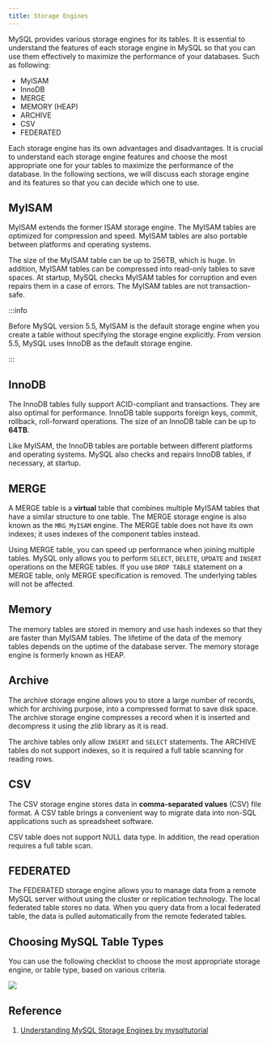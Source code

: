```yaml
---
title: Storage Engines
---
```


MySQL provides various storage engines for its tables. It is essential to understand the features of each storage engine in MySQL so that you can use them effectively to maximize the performance of your databases. Such as following:

- MyISAM
- InnoDB
- MERGE
- MEMORY (HEAP)
- ARCHIVE
- CSV
- FEDERATED

Each storage engine has its own advantages and disadvantages. It is crucial to understand each storage engine features and choose the most appropriate one for your tables to maximize the performance of the database. In the following sections, we will discuss each storage engine and its features so that you can decide which one to use.

## MyISAM

MyISAM extends the former ISAM storage engine. The MyISAM tables are optimized for compression and speed. MyISAM tables are also portable between platforms and operating systems.

The size of the MyISAM table can be up to 256TB, which is huge. In addition, MyISAM tables can be compressed into read-only tables to save spaces. At startup, MySQL checks MyISAM tables for corruption and even repairs them in a case of errors. The MyISAM tables are not transaction-safe.

:::info

Before MySQL version 5.5, MyISAM is the default storage engine when you create a table without specifying the storage engine explicitly. From version 5.5, MySQL uses InnoDB as the default storage engine.

:::

## InnoDB

The InnoDB tables fully support ACID-compliant and transactions. They are also optimal for performance. InnoDB table supports foreign keys, commit, rollback, roll-forward operations. The size of an InnoDB table can be up to **64TB**.

Like MyISAM, the InnoDB tables are portable between different platforms and operating systems. MySQL also checks and repairs InnoDB tables, if necessary, at startup.

## MERGE

A MERGE table is a **virtual** table that combines multiple MyISAM tables that have a similar structure to one table. The MERGE storage engine is also known as the `MRG_MyISAM` engine. The MERGE table does not have its own indexes; it uses indexes of the component tables instead.

Using MERGE table, you can speed up performance when joining multiple tables. MySQL only allows you to perform `SELECT`, `DELETE`, `UPDATE` and `INSERT` operations on the MERGE tables. If you use `DROP TABLE` statement on a MERGE table, only MERGE specification is removed. The underlying tables will not be affected.

## Memory

The memory tables are stored in memory and use hash indexes so that they are faster than MyISAM tables. The lifetime of the data of the memory tables depends on the uptime of the database server. The memory storage engine is formerly known as HEAP.

## Archive

The archive storage engine allows you to store a large number of records, which for archiving purpose, into a compressed format to save disk space. The archive storage engine compresses a record when it is inserted and decompress it using the _zlib_ library as it is read.

The archive tables only allow `INSERT` and `SELECT` statements. The ARCHIVE tables do not support indexes, so it is required a full table scanning for reading rows.

## CSV

The CSV storage engine stores data in **comma-separated values** (CSV) file format. A CSV table brings a convenient way to migrate data into non-SQL applications such as spreadsheet software.

CSV table does not support NULL data type. In addition, the read operation requires a full table scan.

## FEDERATED

The FEDERATED storage engine allows you to manage data from a remote MySQL server without using the cluster or replication technology. The local federated table stores no data. When you query data from a local federated table, the data is pulled automatically from the remote federated tables.

## Choosing MySQL Table Types

You can use the following checklist to choose the most appropriate storage engine, or table type, based on various criteria.

<Img w="700" src='https://cosmos-x.oss-cn-hangzhou.aliyuncs.com/WVvMWq.png' legend='Figure: MySQL Storage Engines Feature Summary' origin="https://www.mysqltutorial.org/wp-content/uploads/2018/03/MySQL-Storage-Engines-Feature-Summary.pdf"/>

## Reference

1. [Understanding MySQL Storage Engines by mysqltutorial](https://www.mysqltutorial.org/understand-mysql-table-types-innodb-myisam.aspx)
